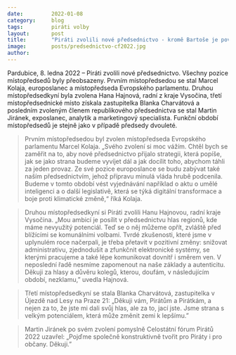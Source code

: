```yaml
---
date:         2022-01-08
category:     blog
tags:         piráti volby
layout:       post
title:        "Piráti zvolili nové předsednictvo - kromě Bartoše je povede Kolaja, Hajnová, Charvátová a Jiránek"
image:        posts/predsednictvo-cf2022.jpg
author:       
---
```



Pardubice, 8. ledna 2022 – Piráti zvolili nové předsednictvo. Všechny pozice místopředsedů byly přeobsazeny. Prvním místopředsedou se stal Marcel Kolaja, europoslanec a místopředseda Evropského parlamentu. Druhou místopředsedkyní byla zvolena Hana Hajnová, radní z kraje Vysočina, třetí místopředsednické místo získala zastupitelka Blanka Charvátová a posledním zvoleným členem republikového předsednictva se stal Martin Jiránek, exposlanec, analytik a marketingový specialista. Funkční období místopředsedů je stejně jako v případě předsedy dvouleté. 
 
> Prvním místopředsedou byl zvolen místopředseda Evropského parlamentu Marcel Kolaja. „Svého zvolení si moc vážím. Chtěl bych se zaměřit na to, aby nové předsednictvo přijalo strategii, která popíše, jak se jako strana budeme vyvíjet dál a jak docílit toho, abychom táhli za jeden provaz. Ze své pozice europoslance se budu zabývat také naším předsednictvím, jehož přípravu minulá vláda hrubě podcenila. Budeme v tomto období vést vyjednávání například o aktu o umělé inteligenci a o další legislativě, která se týká digitální transformace a boje proti klimatické změně,“ říká Kolaja.

> Druhou místopředsedkyní si Piráti zvolili Hanu Hajnovou, radní kraje Vysočina. „Mou ambicí je posílit v předsednictvu hlas regionů, kde máme nevyužitý potenciál. Teď se o něj můžeme opřít, zvláště před blížícími se komunálními volbami. Tvrdé zkušenosti, které jsme v uplynulém roce načerpali, je třeba přetavit v pozitivní změny: snižovat administrativu, zjednodušit a zfunkčnit elektronické systémy, se kterými pracujeme a také lépe komunikovat dovnitř i směrem ven. V neposlední řadě nesmíme zapomenout na naše základy a autenticitu. Děkuji za hlasy a důvěru kolegů, kterou, doufám, v následujícím období, nezklamu,” uvedla Hajnová. 

> Třetí místopředsedkyní se stala Blanka Charvátová, zastupitelka v Újezdě nad Lesy na Praze 21: „Děkuji vám, Pirátům a Pirátkám, a nejen za to, že jste mi dali svůj hlas, ale za to, jací jste. Jsme strana s velkým potenciálem, která může změnit zemi k lepšímu.” 

> Martin Jiránek po svém zvolení pomyslně Celostátní fórum Pirátů 2022 uzavřel: „Pojďme společně konstruktivně tvořit pro Piráty i pro občany. Děkuji.” 
